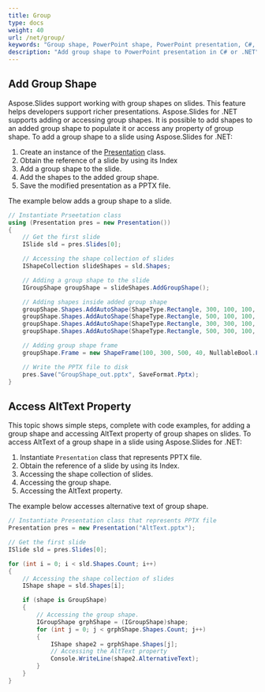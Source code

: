 ```yaml
---
title: Group
type: docs
weight: 40
url: /net/group/
keywords: "Group shape, PowerPoint shape, PowerPoint presentation, C#, Csharp, Aspose.Slides for .NET"
description: "Add group shape to PowerPoint presentation in C# or .NET"
---
```


## **Add Group Shape**
Aspose.Slides support working with group shapes on slides. This feature helps developers support richer presentations. Aspose.Slides for .NET supports adding or accessing group shapes. It is possible to add shapes to an added group shape to populate it or access any property of group shape. To add a group shape to a slide using Aspose.Slides for .NET:

1. Create an instance of the [Presentation](https://apireference.aspose.com/slides/net/aspose.slides/presentation) class.
1. Obtain the reference of a slide by using its Index
1. Add a group shape to the slide.
1. Add the shapes to the added group shape.
1. Save the modified presentation as a PPTX file.

The example below adds a group shape to a slide.

```c#
// Instantiate Prseetation class 
using (Presentation pres = new Presentation())
{
    // Get the first slide 
    ISlide sld = pres.Slides[0];

    // Accessing the shape collection of slides 
    IShapeCollection slideShapes = sld.Shapes;

    // Adding a group shape to the slide 
    IGroupShape groupShape = slideShapes.AddGroupShape();

    // Adding shapes inside added group shape 
    groupShape.Shapes.AddAutoShape(ShapeType.Rectangle, 300, 100, 100, 100);
    groupShape.Shapes.AddAutoShape(ShapeType.Rectangle, 500, 100, 100, 100);
    groupShape.Shapes.AddAutoShape(ShapeType.Rectangle, 300, 300, 100, 100);
    groupShape.Shapes.AddAutoShape(ShapeType.Rectangle, 500, 300, 100, 100);

    // Adding group shape frame 
    groupShape.Frame = new ShapeFrame(100, 300, 500, 40, NullableBool.False, NullableBool.False, 0);

    // Write the PPTX file to disk 
    pres.Save("GroupShape_out.pptx", SaveFormat.Pptx);
}
```



## **Access AltText Property**
This topic shows simple steps, complete with code examples, for adding a group shape and accessing AltText property of group shapes on slides. To access AltText of a group shape in a slide using Aspose.Slides for .NET:

1. Instantiate `Presentation` class that represents PPTX file.
1. Obtain the reference of a slide by using its Index.
1. Accessing the shape collection of slides.
1. Accessing the group shape.
1. Accessing the AltText property.

The example below accesses alternative text of group shape.

```c#
// Instantiate Presentation class that represents PPTX file
Presentation pres = new Presentation("AltText.pptx");

// Get the first slide
ISlide sld = pres.Slides[0];

for (int i = 0; i < sld.Shapes.Count; i++)
{
    // Accessing the shape collection of slides
    IShape shape = sld.Shapes[i];

    if (shape is GroupShape)
    {
        // Accessing the group shape.
        IGroupShape grphShape = (IGroupShape)shape;
        for (int j = 0; j < grphShape.Shapes.Count; j++)
        {
            IShape shape2 = grphShape.Shapes[j];
            // Accessing the AltText property
            Console.WriteLine(shape2.AlternativeText);
        }
    }
}
```

